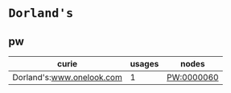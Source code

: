 # `Dorland's`

## pw

| curie                     |   usages | nodes                                           |
|---------------------------|----------|-------------------------------------------------|
| Dorland's:www.onelook.com |        1 | [PW:0000060](https://bioregistry.io/PW:0000060) |

